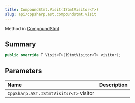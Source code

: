 ```yaml
---
title: CompoundStmt.Visit(IStmtVisitor<T>)
slug: api/cppsharp.ast.compoundstmt.visit
---
```

Method in [CompoundStmt](/api/cppsharp/ast/compoundstmt)

## Summary



```csharp
public override T Visit<T>(IStmtVisitor<T> visitor);
```

## Parameters

|Name|Description|
|:---|:---|
|`CppSharp.AST.IStmtVisitor<T>` visitor||


